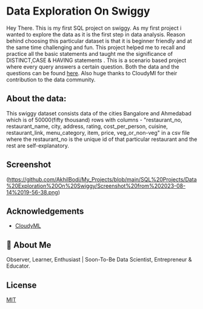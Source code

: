 
# Data Exploration On Swiggy 

Hey There. This is my first SQL project on swiggy. As my first project i wanted to explore the data as it is the first step in data analysis. Reason behind choosing this particular dataset is that it is beginner friendly and at the same time challenging and fun. This project helped me to recall and practice all the basic statements and taught me the significance of DISTINCT,CASE & HAVING statements .  This is a scenario based project where every query answers a certain question. Both the data and the questions can be found [here](https://drive.google.com/drive/folders/1uIHmw2vkNthAma9eKnmqKmEba7z_6D0B?usp=sharing). Also huge thanks to CloudyMl for their contribution to the data community.
## About the data:



This swiggy dataset consists data of the cities Bangalore and Ahmedabad which is of 50000(fifty thousand) rows with columns  - "restaurant_no, restaurant_name,	city,	address,	rating,	cost_per_person,	cuisine,	restaurant_link,	menu_category,	item,	price,	veg_or_non-veg" in a csv file where the restaurant_no is the unique id of that particular restaurant and the rest are self-explanatory.
## Screenshot
(https://github.com/AkhilBodi/My_Projects/blob/main/SQL%20Projects/Data%20Exploration%20On%20Swiggy/Screenshot%20from%202023-08-14%2019-56-38.png)


## Acknowledgements

 - [CloudyML](https://www.youtube.com/watch?v=3Gptq4VYEW4)

## 🚀 About Me
Observer, Learner, Enthusiast | Soon-To-Be Data Scientist, Entrepreneur & Educator.

## License

[MIT](https://choosealicense.com/licenses/mit/)
